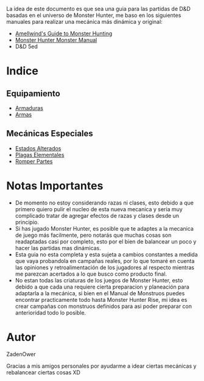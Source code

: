 <link rel="stylesheet" href="./base.css">

La idea de este documento es que sea una guia para las partidas de D&D basadas en el universo de Monster Hunter, me baso en los siguientes manuales para realizar una mecánica más dinámica y original:

- [Amellwind's Guide to Monster Hunting](https://www.gmbinder.com/share/-LCk9FgQaqaXBVmLeCeT)
- [Monster Hunter Monster Manual](https://www.gmbinder.com/share/-LQ_X0ozlVJgsEGrQYVz)
- D&D 5ed

# Indice

## Equipamiento

- [Armaduras](Armaduras/Armaduras.html)
- [Armas](Armas/Armas.html)

## Mecánicas Especiales

- [Estados Alterados](Mecanicas/Estados%20Alterados/Estados%20Alterados.html)
- [Plagas Elementales](Mecanicas/Plagas%20Elementales/Plagas%20Elementales.html)
- [Romper Partes](Mecanicas/Romper%20Partes/Romper%20Partes.html)


# Notas Importantes

- De momento no estoy considerando razas ni clases, esto debido a que primero quiero pulir el nucleo de esta nueva mecanica y seria muy complicado tratar de agregar efectos de razas y clases desde un principio.
- Si has jugado Monster Hunter, es posible que te adaptes a la mecanica de juego más facilmente, pero notarás que muchas cosas son readaptadas casi por completo, esto por el bien de balancear un poco y hacer las partidas mas dinámicas.
- Esta guia no esta completa y esta sujeta a cambios constantes a medida que vaya probandola en campañas reales, por lo que tomaré en cuenta las opiniones y retroalimentación de los jugadores al respecto mientras me parezcan acertados a lo que busco como producto final.
- No estan todas las criaturas de los juegos de Monster Hunter, esto debido a que cada una requiere cierta preparacion y planeación para adaptarla a la mecánica, si bien en el Manual de Monstruos puedes encontrar practicamente todo hasta Monster Hunter Rise, mi idea es crear campañas con monstruos definidos para asi poder preparar con anterioridad todo lo posible.
  

# Autor

ZadenOwer

Gracias a mis amigos personales por ayudarme a idear ciertas mecánicas y rebalancear ciertas cosas XD